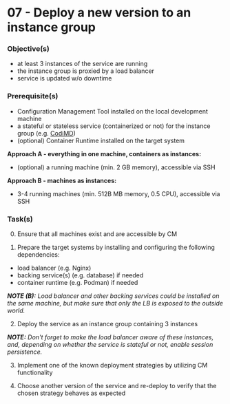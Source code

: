 07 - Deploy a new version to an instance group
==============================================


### Objective(s)

* at least 3 instances of the service are running
* the instance group is proxied by a load balancer
* service is updated w/o downtime


### Prerequisite(s)

* Configuration Management Tool installed on the local development machine
* a stateful or stateless service (containerized or not) for the instance group (e.g. [CodiMD](https://github.com/hackmdio/codimd)) 
* (optional) Container Runtime installed on the target system

__Approach A - everything in one machine, containers as instances:__
* (optional) a running machine (min. 2 GB memory), accessible via SSH

__Approach B - machines as instances:__
* 3-4 running machines (min. 512B MB memory, 0.5 CPU), accessible via SSH


### Task(s)

0. Ensure that all machines exist and are accessible by CM

1. Prepare the target systems by installing and configuring the following dependencies:
  * load balancer (e.g. Nginx)
  * backing service(s) (e.g. database) if needed
  * container runtime (e.g. Podman) if needed

*__NOTE (B):__ Load balancer and other backing services could be installed on the same machine, but make sure that
only the LB is exposed to the outside world.*

2. Deploy the service as an instance group containing 3 instances

*__NOTE:__ Don't forget to make the load balancer aware of these instances, and, depending on whether the service
is stateful or not, enable session persistence.*

3. Implement one of the known deployment strategies by utilizing CM functionality

4. Choose another version of the service and re-deploy to verify that the chosen strategy behaves as expected
